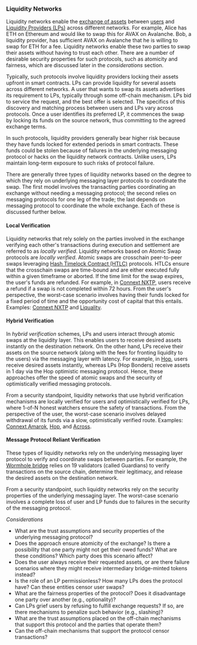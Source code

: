 ### Liquidity Networks
Liquidity networks enable the [exchange of assets](../../01intro/introduction.md#asset-exchange) between [users](../../01intro/introduction.md#users) and [Liquidity Providers (LPs)](../../01intro/introduction.md#liquidity-provider) across different networks. For example, Alice has ETH on Ethereum and would like to swap this for AVAX on Avalanche. Bob, a liquidity provider, has sufficient AVAX on Avalanche that he is willing to swap for ETH for a fee. Liquidity networks enable these two parties to swap their assets without having to trust each other. There are a number of desirable security properties for such protocols, such as atomicity and fairness, which are discussed later in the *considerations* section.

Typically, such protocols involve liquidity providers locking their assets upfront in smart contracts. LPs can provide liquidity for several assets across different networks. A user that wants to swap its assets advertises its requirement to LPs, typically through some off-chain mechanism. LPs bid to service the request, and the best offer is selected. The specifics of this discovery and matching process between users and LPs vary across protocols. Once a user identifies its preferred LP, it commences the swap by locking its funds on the source network, thus committing to the agreed exchange terms. 

In such protocols, liquidity providers generally bear higher risk because they have funds locked for extended periods in smart contracts. These funds could be stolen because of failures in the underlying messaging protocol or hacks on the liquidity network contracts. Unlike users, LPs maintain long-term exposure to such risks of protocol failure.

There are generally three types of liquidity networks based on the degree to which they rely on underlying messaging layer protocols to coordinate the swap. The first model involves the transacting parties coordinating an exchange without needing a messaging protocol; the second relies on messaging protocols for one leg of the trade; the last depends on messaging protocol to coordinate the whole exchange. Each of these is discussed further below.

#### Local Verification
Liquidity networks that rely solely on the parties involved in the exchange verifying each other's transactions during execution and settlement are referred to as *locally verified*. Liquidity networks based on Atomic Swap protocols are *locally verified*. Atomic swaps are crosschain peer-to-peer swaps leveraging [Hash Timelock Contract (HTLC)](https://en.bitcoin.it/wiki/Hash_Time_Locked_Contracts) protocols. HTLCs ensure that the crosschain swaps are time-bound and are either executed fully within a given timeframe or aborted. If the time limit for the swap expires, the user's funds are refunded. For example, in [Connext NXTP](https://docs.connext.network/0.1.x-legacy/developers/intro), users receive a refund if a swap is not completed within 72 hours. From the user's perspective, the worst-case scenario involves having their funds locked for a fixed period of time and the opportunity cost of capital that this entails. Examples: [Connext NXTP](https://docs.connext.network/0.1.x-legacy/developers/intro) and [Liquality](https://blog.liquality.io/).

#### Hybrid Verification
In *hybrid verification* schemes, LPs and users interact through atomic swaps at the liquidity layer. This enables users to receive desired assets instantly on the destination network. On the other hand, LPs receive their assets on the source network (along with the fees for fronting liquidity to the users) via the messaging layer with latency. For example, in [Hop](https://hop.exchange), users receive desired assets instantly, whereas LPs (Hop Bonders) receive assets in 1 day via the Hop optimistic messaging protocol. Hence, these approaches offer the speed of atomic swaps and the security of optimistically verified messaging protocols.

From a security standpoint, liquidity networks that use hybrid verification mechanisms are locally verified for users and optimistically verified for LPs, where 1-of-N honest watchers ensure the safety of transactions. From the perspective of the user, the worst-case scenario involves delayed withdrawal of its funds via a slow, optimistically verified route. Examples: [Connext Amarok](https://blog.connext.network/announcing-the-amarok-network-upgrade-5046317860a4), [Hop](https://docs.hop.exchange/), and [Across](https://docs.across.to/).

#### Message Protocol Reliant Verification
These types of liquidity networks rely on the underlying messaging layer protocol to verify and coordinate swaps between parties. For example, the [Wormhole bridge](https://docs.wormhole.com/wormhole/) relies on 19 validators (called Guardians) to verify transactions on the source chain, determine their legitimacy, and release the desired assets on the destination network. 

From a security standpoint, such liquidity networks rely on the security properties of the underlying messaging layer. The worst-case scenario involves a complete loss of user and LP funds due to failures in the security of the messaging protocol.

*Considerations*

- What are the trust assumptions and security properties of the underlying messaging protocol?
- Does the approach ensure atomicity of the exchange? Is there a possibility that one party might not get their owed funds? What are these conditions? Which party does this scenario affect?
- Does the user always receive their requested assets, or are there failure scenarios where they might receive intermediary bridge-minted tokens instead?
- Is the role of an LP permissionless? How many LPs does the protocol have? Can these entities censor user swaps?
- What are the fairness properties of the protocol? Does it disadvantage one party over another (e.g., optionality)? 
- Can LPs grief users by refusing to fulfill exchange requests? If so, are there mechanisms to penalize such behavior (e.g., slashing)?
- What are the trust assumptions placed on the off-chain mechanisms that support this protocol and the parties that operate them? 
- Can the off-chain mechanisms that support the protocol censor transactions? 
